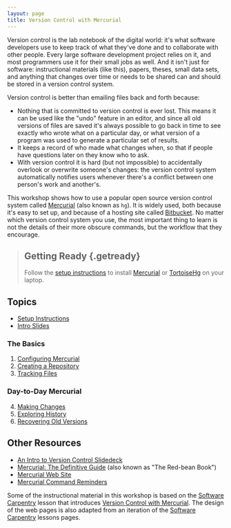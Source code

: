 ```yaml
---
layout: page
title: Version Control with Mercurial
---
```

Version control is the lab notebook of the digital world:
it's what software developers use to keep track of what they've done and to collaborate with other people.
Every large software development project relies on it,
and most programmers use it for their small jobs as well.
And it isn't just for software:
instructional materials (like this),
papers,
theses,
small data sets,
and anything that changes over time or needs to be shared can and should be stored in a version control system.

Version control is better than emailing files back and forth because:

* Nothing that is committed to version control is ever lost.
  This means it can be used like the "undo" feature in an editor,
  and since all old versions of files are saved it's always possible to go back in time to see exactly who wrote what on a particular day,
  or what version of a program was used to generate a particular set of results.
* It keeps a record of who made what changes when,
  so that if people have questions later on they know who to ask.
* With version control it is hard (but not impossible) to accidentally overlook or overwrite someone's changes:
  the version control system automatically notifies users whenever there's a conflict between one person's work and another's.

This workshop shows how to use a popular open source version control system called [Mercurial][mercurial] (also known as `hg`).
It is widely used,
both because it's easy to set up,
and because of a hosting site called [Bitbucket](https://bitbucket.org).
No matter which version control system you use,
the most important thing to learn is not the details of their more obscure commands,
but the workflow that they encourage.

[mercurial]: https://www.mercurial-scm.org/


> ## Getting Ready {.getready}
>
> Follow the [setup instructions](00-setup.html) to install [Mercurial][mercurial] or [TortoiseHg](https://tortoisehg.bitbucket.io/) on your laptop.


## Topics

* [Setup Instructions](00-setup.html)
* [Intro Slides](intro-slides.pdf)


### The Basics

1. [Configuring Mercurial](01-configuration.html)
2. [Creating a Repository](02-create-repo.html)
3. [Tracking Files](03-tracking.html)


### Day-to-Day Mercurial

4. [Making Changes](04-changes.html)
5. [Exploring History](05-history.html)
6. [Recovering Old Versions](06-revert.html)


## Other Resources

* [An Intro to Version Control Slidedeck](intro-slides.pdf)
* [Mercurial: The Definitive Guide](http://hgbook.red-bean.com/) (also known as "The Red-bean Book")
* [Mercurial Web Site](https://www.mercurial-scm.org/)
* [Mercurial Command Reminders](commands.html)


Some of the instructional material in this workshop is based on the [Software Carpentry][swc] lesson that introduces [Version Control with Mercurial](https://swcarpentry.github.io/hg-novice/).
The design of the web pages is also adapted from an iteration of the [Software Carpentry][swc] lessons pages.

[swc]: https://software-carpentry.org/
